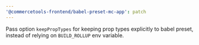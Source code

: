```yaml
---
'@commercetools-frontend/babel-preset-mc-app': patch
---
```


Pass option `keepPropTypes` for keeping prop types explicitly to babel preset, instead of relying on `BUILD_ROLLUP` env variable.
